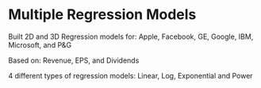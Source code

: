# Multiple Regression Models

Built 2D and 3D Regression models for:
Apple, 
Facebook, 
GE, 
Google, 
IBM, 
Microsoft, and
P&G

Based on: Revenue, EPS, and Dividends

4 different types of regression models: Linear, Log, Exponential and Power

